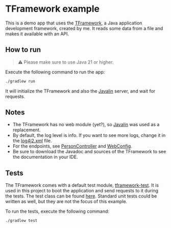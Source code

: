 # TFramework example

This is a demo app that uses the [TFramework](https://github.com/Gtomika/tframework-core), 
a Java application development framework, created by me. It reads some data from a file
and makes it available with an API.

## How to run

> :warning: Please make sure to use Java 21 or higher.

Execute the following command to run the app:

```bash
./gradlew run
```

It will initialize the TFramework and also the [Javalin](https://javalin.io/) server, and wait for requests.

## Notes

- The TFramework has no web module (yet?), so [Javalin](https://javalin.io/) was used as a replacement.
- By default, the log level is info. If you want to see more logs, change it in 
  the [log4j2.xml](./src/main/resources/log4j2.xml) file.
- For the endpoints, see [PersonController](./src/main/java/org/tframework/example/controller/PersonController.java)
  and [WebConfig](./src/main/java/org/tframework/example/config/WebConfig.java).
- Be sure to download the Javadoc and sources of the TFramework to see the documentation in your IDE. 

## Tests

The TFramework comes with a default test module, [tframework-test](https://github.com/Gtomika/tframework-test).
It is used in this project to boot the application and send requests to it during the tests.
The test class can be found [here](./src/test/java/org/tframework/example/ExampleAppTest.java).
Standard unit tests could be written as well, but they are not the focus of this example.

To run the tests, execute the following command:

```bash
./gradlew test
```

